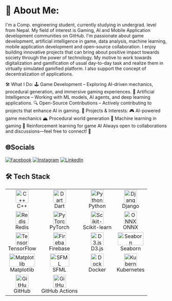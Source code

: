 # 💫 About Me:
I'm a Comp. engineering student, currently studying in undergrad. level from Nepal. My field of interest is Gaming, AI and Mobile Application development communities on GitHub. I'm passionate about game development, artificial intelligence in game, data analysis, machine learning, mobile application development and open-source collaboration. I enjoy building innovative projects that can bring about positive impact towards society through the power of technology. My motive to work towards digitalization and gamification of usual day-to-day task and realize them in virtually simulated gamified platform. I also support the concept of decentralization of applications.

🛠 What I Do:
🕹 Game Development – Exploring AI-driven mechanics, procedural generation, and immersive gaming experiences.
🤖 Artificial Intelligence – Working with ML models, AI agents, and deep learning applications.
🔍 Open-Source Contributions – Actively contributing to projects that enhance AI in gaming.
🚀 Projects & Interests:
🎮 AI-powered game mechanics
🏔 Procedural world generation
🧠 Machine learning in gaming
🎯 Reinforcement learning for game AI
Always open to collaborations and discussions—feel free to connect! 🚀

## 🌐Socials
[![Facebook](https://img.shields.io/badge/Facebook-%231877F2.svg?logo=Facebook&logoColor=white)](https://facebook.com/https://www.facebook.com/profile.php?id=100079472226548) [![Instagram](https://img.shields.io/badge/Instagram-%23E4405F.svg?logo=Instagram&logoColor=white)](https://instagram.com/https://www.instagram.com/kuusall/) [![LinkedIn](https://img.shields.io/badge/LinkedIn-%230077B5.svg?logo=linkedin&logoColor=white)](https://linkedin.com/in/https://www.linkedin.com/in/kushal-micky-83444b21b/) 

## 🛠 Tech Stack

<table>
  <tr>
    <td align="center">
      <img src="https://cdn.jsdelivr.net/gh/devicons/devicon/icons/cplusplus/cplusplus-original.svg" width="40" height="40" alt="C++"/><br/>C++
    </td>
    <td align="center">
      <img src="https://cdn.jsdelivr.net/gh/devicons/devicon/icons/dart/dart-original.svg" width="40" height="40" alt="Dart"/><br/>Dart
    </td>
    <td align="center">
      <img src="https://cdn.jsdelivr.net/gh/devicons/devicon/icons/python/python-original.svg" width="40" height="40" alt="Python"/><br/>Python
    </td>
    <td align="center">
      <img src="https://cdn.jsdelivr.net/gh/devicons/devicon/icons/django/django-plain.svg" width="40" height="40" alt="Django"/><br/>Django
    </td>
  </tr>
  <tr>
    <td align="center">
      <img src="https://cdn.jsdelivr.net/gh/devicons/devicon/icons/redis/redis-original.svg" width="40" height="40" alt="Redis"/><br/>Redis
    </td>
    <td align="center">
      <img src="https://cdn.jsdelivr.net/gh/devicons/devicon/icons/pytorch/pytorch-original.svg" width="40" height="40" alt="PyTorch"/><br/>PyTorch
    </td>
    <td align="center">
      <img src="https://upload.wikimedia.org/wikipedia/commons/0/05/Scikit_learn_logo_small.svg" width="40" height="40" alt="Scikit-learn"/><br/>Scikit-learn
    </td>
    <td align="center">
      <img src="https://upload.wikimedia.org/wikipedia/commons/1/1a/ONNX_Logo.png" width="40" height="40" alt="ONNX"/><br/>ONNX
    </td>
  </tr>
  <tr>
    <td align="center">
      <img src="https://cdn.jsdelivr.net/gh/devicons/devicon/icons/tensorflow/tensorflow-original.svg" width="40" height="40" alt="TensorFlow"/><br/>TensorFlow
    </td>
    <td align="center">
      <img src="https://cdn.jsdelivr.net/gh/devicons/devicon/icons/firebase/firebase-plain.svg" width="40" height="40" alt="Firebase"/><br/>Firebase
    </td>
    <td align="center">
      <img src="https://cdn.jsdelivr.net/gh/devicons/devicon/icons/d3js/d3js-original.svg" width="40" height="40" alt="D3.js"/><br/>D3.js
    </td>
    <td align="center">
      <img src="https://seaborn.pydata.org/_static/logo-wide-lightbg.svg" width="80" height="40" alt="Seaborn"/><br/>Seaborn
    </td>
  </tr>
  <tr>
    <td align="center">
      <img src="https://matplotlib.org/stable/_static/logo2_compressed.svg" width="80" height="40" alt="Matplotlib"/><br/>Matplotlib
    </td>
    <td align="center">
      <img src="https://www.sfml-dev.org/images/logo.png" width="60" height="40" alt="SFML"/><br/>SFML
    </td>
    <td align="center">
      <img src="https://cdn.jsdelivr.net/gh/devicons/devicon/icons/docker/docker-original.svg" width="40" height="40" alt="Docker"/><br/>Docker
    </td>
    <td align="center">
      <img src="https://cdn.jsdelivr.net/gh/devicons/devicon/icons/kubernetes/kubernetes-plain.svg" width="40" height="40" alt="Kubernetes"/><br/>Kubernetes
    </td>
  </tr>
  <tr>
    <td align="center">
      <img src="https://cdn.jsdelivr.net/gh/devicons/devicon/icons/github/github-original.svg" width="40" height="40" alt="GitHub"/><br/>GitHub
    </td>
    <td align="center">
      <img src="https://raw.githubusercontent.com/github/explore/main/topics/github-actions/github-actions.png" width="40" height="40" alt="GitHub Actions"/><br/>GitHub Actions
    </td>
    <td></td>
    <td></td>
  </tr>
</table>
